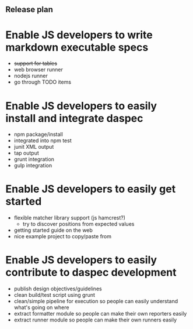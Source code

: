 Release plan
------------

# Enable JS developers to write markdown executable specs

* ~~support for tables~~
* web browser runner
* nodejs runner
* go through TODO items

# Enable JS developers to easily install and integrate daspec

* npm package/install
* integrated into npm test
* junit XML output
* tap output
* grunt integration
* gulp integration

# Enable JS developers to easily get started

* flexible matcher library support (js hamcrest?)
  * try to discover positions from expected values
* getting started guide on the web
* nice example project to copy/paste from

# Enable JS developers to easily contribute to daspec development

* publish design objectives/guidelines 
* clean build/test script using grunt
* clean/simple pipeline for execution so people can easily understand what's going on where
* extract formatter module so people can make their own reporters easily
* extract runner module so people can make their own runners easily
